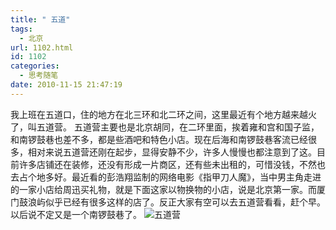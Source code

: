 ```yaml
---
title: " 五道"
tags:
  - 北京
url: 1102.html
id: 1102
categories:
  - 思考随笔
date: 2010-11-15 21:47:19
---
```


我上班在五道口，住的地方在北三环和北二环之间，这里最近有个地方越来越火了，叫五道营。 五道营主要也是北京胡同，在二环里面，挨着雍和宫和国子监，和南锣鼓巷也差不多，都是些酒吧和特色小店。现在后海和南锣鼓巷客流已经很多，相对来说五道营还刚在起步，显得安静不少，许多人慢慢也都注意到了这。目前许多店铺还在装修，还没有形成一片商区，还有些未出租的，可惜没钱，不然也去占个地多好。最近看的彭浩翔监制的网络电影《指甲刀人魔》，当中男主角走进的一家小店给周迅买礼物，就是下面这家以物换物的小店，说是北京第一家。而厦门鼓浪屿似乎已经有很多这样的店了。反正大家有空可以去五道营看看，赶个早。以后说不定又是一个南锣鼓巷了。 ![五道营](../../../images/2010/11/img_5907.jpg "五道营")